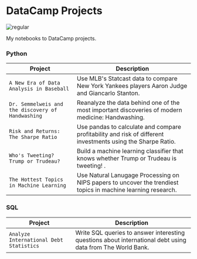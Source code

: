 # DataCamp Projects

![regular](https://user-images.githubusercontent.com/96036457/196856633-6d903315-1bfb-46e4-a9b8-a7ef31badebf.png)

My notebooks to DataCamp projects.

### Python
| Project | Description |
| --- | --- |
| `A New Era of Data Analysis in Baseball` | Use MLB's Statcast data to compare New York Yankees players Aaron Judge and Giancarlo Stanton. |
| `Dr. Semmelweis and the discovery of Handwashing` | Reanalyze the data behind one of the most important discoveries of modern medicine: Handwashing. |
| `Risk and Returns: The Sharpe Ratio` | Use pandas to calculate and compare profitability and risk of different investments using the Sharpe Ratio. |
| `Who's Tweeting? Trump or Trudeau?` | Build a machine learning classifier that knows whether Trump or Trudeau is tweeting! . |
| `The Hottest Topics in Machine Learning` | Use Natural Lanugage Processing on NIPS papers to uncover the trendiest topics in machine learning research. |

### SQL
| Project | Description |
| --- | --- |
| `Analyze International Debt Statistics` | Write SQL queries to answer interesting questions about international debt using data from The World Bank. |
